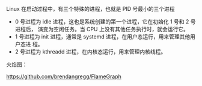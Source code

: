
Linux 在启动过程中，有三个特殊的进程，也就是 PID 号最小的三个进程

- 0 号进程为 idle 进程，这也是系统创建的第一个进程，它在初始化 1 号和 2 号进程后， 演变为空闲任务。当 CPU 上没有其他任务执行时，就会运行它。
- 1 号进程为 init 进程，通常是 systemd 进程，在用户态运行，用来管理其他用户态进 程。
- 2 号进程为 kthreadd 进程，在内核态运行，用来管理内核线程。



火焰图：

https://github.com/brendangregg/FlameGraph 

